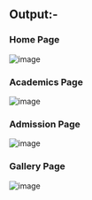 ## Output:-
### Home Page
![image](https://github.com/SarankumarJ/html-ABC-college/assets/94778101/138c41cf-d3c6-4e1a-a769-79ddad45c4ad)

### Academics Page
![image](https://github.com/SarankumarJ/html-ABC-college/assets/94778101/d1ba9770-1fa9-4a63-9119-174725b6ff2e)


### Admission Page
![image](https://github.com/SarankumarJ/html-ABC-college/assets/94778101/344c9dd2-1ace-4114-a879-27f94884ea0e)


### Gallery Page
![image](https://github.com/SarankumarJ/html-ABC-college/assets/94778101/8ec8590e-f142-42c5-b4e4-cfb590e8fab8)

